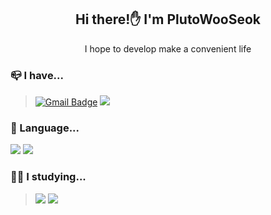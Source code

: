 <div align="center">

## Hi there!✋ I'm PlutoWooSeok

 I hope to develop make a convenient life
 
<div align="left">
 
### 📪 I have...
>[![Gmail Badge](https://img.shields.io/badge/Gmail-d14836?style=flat-square&logo=Gmail&logoColor=white&link=mailto:thelight0804@gmail.com)](mailto:plutoxxx1014@gmail.com)
  <a href="https://www.notion.so/dev-Note-e1d4ebd38a2443e59aa08d81a0c6c9d3" target="Notion"><img src="https://img.shields.io/badge/Notion-000000?style=flat-square&logo=Notion&logoColor=white"/></a>

 
 ### 📝 Language...
<a href="https://github.com/PlutoWooSeok/Java_codingTest" target="Java"><img src="https://img.shields.io/badge/Java-007396?style=flat-square&logo=Java&logoColor=white"/></a>
<a href="https://github.com/PlutoWooSeok/Embeded_software_contest" target="Python"><img src="https://img.shields.io/badge/Python-3776AB?style=flat-square&logo=Python&logoColor=white"/></a>
 
 
### 👨‍💻 I studying...
><a target="HTML5"><img src="https://img.shields.io/badge/HTML-E34F26?style=flat-square&logo=HTML5&logoColor=white"/></a>
<a target="Android Studio"><img src="https://img.shields.io/badge/Android Studio-3DDC84?style=flat-square&logo=AndroidStudio&logoColor=white"/></a>
 

 </div>
